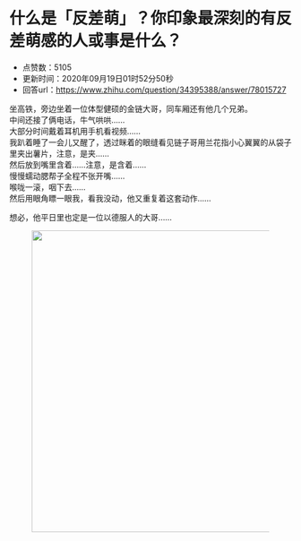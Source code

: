 # 什么是「反差萌」？你印象最深刻的有反差萌感的人或事是什么？
- 点赞数：5105
- 更新时间：2020年09月19日01时52分50秒
- 回答url：https://www.zhihu.com/question/34395388/answer/78015727
<body>
 <p data-pid="tID4YDvA">坐高铁，旁边坐着一位体型健硕的金链大哥，同车厢还有他几个兄弟。<br>
  中间还接了俩电话，牛气哄哄……<br>
  大部分时间戴着耳机用手机看视频……<br>
  我趴着睡了一会儿又醒了，透过眯着的眼缝看见链子哥用兰花指小心翼翼的从袋子里夹出薯片，注意，是夹……<br>
  然后放到嘴里含着……注意，是含着……<br>
  慢慢蠕动腮帮子全程不张开嘴……<br>
  喉咙一滚，咽下去……<br>
  然后用眼角瞟一眼我，看我没动，他又重复着这套动作……</p>
 <p data-pid="e-r78s37">想必，他平日里也定是一位以德服人的大哥……</p>
 <figure data-size="normal">
  <img src="https://picx.zhimg.com/50/v2-24d9113b2f590abe3757ad3554405853_720w.jpg?source=1940ef5c" data-rawwidth="539" data-rawheight="422" data-size="normal" data-original-token="v2-0dfdb5d7b8edd565adb81db217f2d16c" data-default-watermark-src="https://picx.zhimg.com/50/v2-7c7d43261b429c8861bfcfe1db9ab58f_720w.jpg?source=1940ef5c" class="origin_image zh-lightbox-thumb" width="539" data-original="https://picx.zhimg.com/v2-24d9113b2f590abe3757ad3554405853_r.jpg?source=1940ef5c">
 </figure>
 <p></p>
</body>